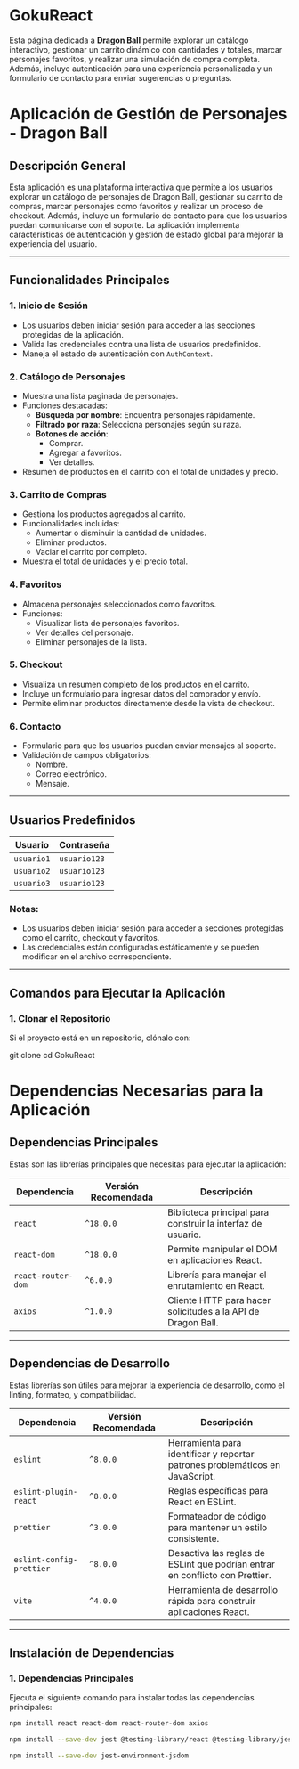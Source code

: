# GokuReact
Esta página dedicada a **Dragon Ball** permite explorar un catálogo interactivo, gestionar un carrito dinámico con cantidades y totales, marcar personajes favoritos, y realizar una simulación de compra completa. Además, incluye autenticación para una experiencia personalizada y un formulario de contacto para enviar sugerencias o preguntas. 

# Aplicación de Gestión de Personajes - Dragon Ball

## Descripción General

Esta aplicación es una plataforma interactiva que permite a los usuarios explorar un catálogo de personajes de Dragon Ball, gestionar su carrito de compras, marcar personajes como favoritos y realizar un proceso de checkout. Además, incluye un formulario de contacto para que los usuarios puedan comunicarse con el soporte. La aplicación implementa características de autenticación y gestión de estado global para mejorar la experiencia del usuario.

---

## Funcionalidades Principales

### 1. **Inicio de Sesión**
- Los usuarios deben iniciar sesión para acceder a las secciones protegidas de la aplicación.
- Valida las credenciales contra una lista de usuarios predefinidos.
- Maneja el estado de autenticación con `AuthContext`.

### 2. **Catálogo de Personajes**
- Muestra una lista paginada de personajes.
- Funciones destacadas:
  - **Búsqueda por nombre**: Encuentra personajes rápidamente.
  - **Filtrado por raza**: Selecciona personajes según su raza.
  - **Botones de acción**:
    - Comprar.
    - Agregar a favoritos.
    - Ver detalles.
- Resumen de productos en el carrito con el total de unidades y precio.

### 3. **Carrito de Compras**
- Gestiona los productos agregados al carrito.
- Funcionalidades incluidas:
  - Aumentar o disminuir la cantidad de unidades.
  - Eliminar productos.
  - Vaciar el carrito por completo.
- Muestra el total de unidades y el precio total.

### 4. **Favoritos**
- Almacena personajes seleccionados como favoritos.
- Funciones:
  - Visualizar lista de personajes favoritos.
  - Ver detalles del personaje.
  - Eliminar personajes de la lista.

### 5. **Checkout**
- Visualiza un resumen completo de los productos en el carrito.
- Incluye un formulario para ingresar datos del comprador y envío.
- Permite eliminar productos directamente desde la vista de checkout.

### 6. **Contacto**
- Formulario para que los usuarios puedan enviar mensajes al soporte.
- Validación de campos obligatorios:
  - Nombre.
  - Correo electrónico.
  - Mensaje.

---

## Usuarios Predefinidos

| **Usuario** | **Contraseña** |
|-------------|----------------|
| `usuario1`  | `usuario123`   |
| `usuario2`  | `usuario123`   |
| `usuario3`  | `usuario123`   |

### Notas:
- Los usuarios deben iniciar sesión para acceder a secciones protegidas como el carrito, checkout y favoritos.
- Las credenciales están configuradas estáticamente y se pueden modificar en el archivo correspondiente.

---

## Comandos para Ejecutar la Aplicación

### 1. Clonar el Repositorio
Si el proyecto está en un repositorio, clónalo con:

git clone [<URL-del-repositorio>](https://github.com/Amauta20/GokuReact.git)
cd GokuReact

# Dependencias Necesarias para la Aplicación

## Dependencias Principales
Estas son las librerías principales que necesitas para ejecutar la aplicación:

| **Dependencia**       | **Versión Recomendada** | **Descripción**                                                   |
|------------------------|-------------------------|-------------------------------------------------------------------|
| `react`               | `^18.0.0`              | Biblioteca principal para construir la interfaz de usuario.      |
| `react-dom`           | `^18.0.0`              | Permite manipular el DOM en aplicaciones React.                  |
| `react-router-dom`    | `^6.0.0`               | Librería para manejar el enrutamiento en React.                  |
| `axios`               | `^1.0.0`               | Cliente HTTP para hacer solicitudes a la API de Dragon Ball.     |

---

## Dependencias de Desarrollo
Estas librerías son útiles para mejorar la experiencia de desarrollo, como el linting, formateo, y compatibilidad.

| **Dependencia**          | **Versión Recomendada** | **Descripción**                                                                 |
|---------------------------|-------------------------|---------------------------------------------------------------------------------|
| `eslint`                 | `^8.0.0`               | Herramienta para identificar y reportar patrones problemáticos en JavaScript.  |
| `eslint-plugin-react`    | `^8.0.0`               | Reglas específicas para React en ESLint.                                       |
| `prettier`               | `^3.0.0`               | Formateador de código para mantener un estilo consistente.                     |
| `eslint-config-prettier` | `^8.0.0`               | Desactiva las reglas de ESLint que podrían entrar en conflicto con Prettier.   |
| `vite`                   | `^4.0.0`               | Herramienta de desarrollo rápida para construir aplicaciones React.            |

---

## Instalación de Dependencias

### 1. Dependencias Principales
Ejecuta el siguiente comando para instalar todas las dependencias principales:
```bash
npm install react react-dom react-router-dom axios

npm install --save-dev jest @testing-library/react @testing-library/jest-dom @testing-library/user-event

npm install --save-dev jest-environment-jsdom

